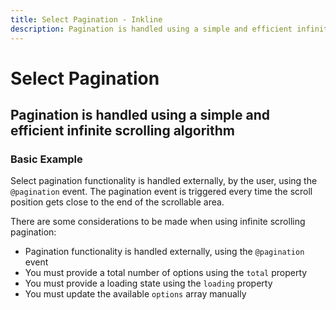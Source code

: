 ```yaml
---
title: Select Pagination - Inkline
description: Pagination is handled using a simple and efficient infinite scrolling algorithm. The select component is used for selecting a value from a large list of options, with autocomplete support. 
---
```


<script setup>

import {
    ISelectPaginationExample
} from '@inkline/inkline/components/ISelect/examples';
import { default as ISelectPaginationExampleHTML } from '@inkline/inkline/components/ISelect/examples/pagination.html?raw';
import { default as ISelectPaginationExampleJS } from '@inkline/inkline/components/ISelect/examples/pagination.js?raw';
</script>


# Select Pagination
## Pagination is handled using a simple and efficient infinite scrolling algorithm

### Basic Example
Select pagination functionality is handled externally, by the user, using the `@pagination` event. The pagination event is triggered every time the scroll position gets close to the end of the scrollable area.

There are some considerations to be made when using infinite scrolling pagination:
- Pagination functionality is handled externally, using the `@pagination` event
- You must provide a total number of options using the `total` property
- You must provide a loading state using the `loading` property
- You must update the available `options` array manually

<example :component="ISelectPaginationExample" :html="ISelectPaginationExampleHTML" :js="ISelectPaginationExampleJS"></example>





